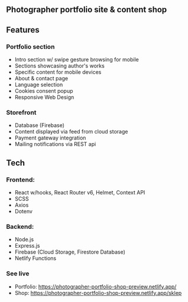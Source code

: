 ## Photographer portfolio site & content shop

## Features
### Portfolio section
* Intro section w/ swipe gesture browsing for mobile
* Sections showcasing author's works
* Specific content for mobile devices
* About & contact page 
* Language selection
* Cookies consent popup
* Responsive Web Design

### Storefront 
* Database (Firebase)
* Content displayed via feed from cloud storage
* Payment gateway integration
* Mailing notifications via REST api
  
## Tech
### Frontend: 
* React w/hooks, React Router v6, Helmet, Context API
* SCSS
* Axios
* Dotenv

### Backend: 
* Node.js
* Express.js
* Firebase (Cloud Storage, Firestore Database)
* Netlify Functions

### See live
* Portfolio: https://photographer-portfolio-shop-preview.netlify.app/
* Shop: https://photographer-portfolio-shop-preview.netlify.app/sklep
